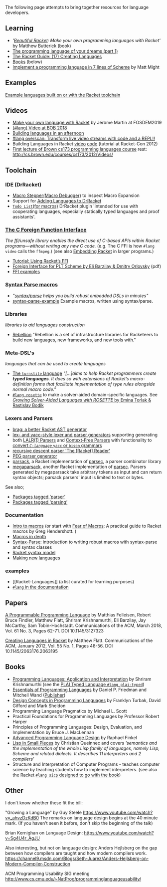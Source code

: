 The following page attempts to bring together resources for language developers.

## Learning 
* _'[Beautiful Racket](https://beautifulracket.com): Make your own programming languages with Racket'_ by Matthew But­t­er­ick (book)
* [The programming language of your dreams (part 1)](http://rilouw.eu/article/the-programming-language-of-your-dreams-part-1)
* [The Racket Guide: (17) Creating Languages](https://docs.racket-lang.org/guide/languages.html)
* [Books](#Books) (below)
* [Implement a programming language in 7 lines of Scheme](http://matt.might.net/articles/implementing-a-programming-language/) by Matt Might

## Examples
[Example languages built on or with the Racket toolchain](https://docs.google.com/spreadsheets/d/1K4IbX0OH8pz1qebG5lIaQynFIFAO2vqBA8EuCClRSSI)

## Videos
* [Make your own language with Racket](https://fosdem.org/2019/schedule/event/makeownlangracket/) by Jérôme Martin at FOSDEM2019
* [(#lang) Video at BOB 2018](https://lang.video/blog/2018/04/17/video-at-bob-2018/)
* [Building languages in an afternoon](https://youtu.be/TfehOLha-18)
* [#lang overscan: Transform live video streams with code and a REPL!!](https://youtu.be/2aOqaE6oByA)
* Building Languages in Racket  [video](https://youtu.be/y1rOWZkALto) [code](http://www.cs.utah.edu/plt/scratchy/)  (tutorial at Racket-Con 2012)
* [First lecture of Brown cs173 programming languages course](https://youtu.be/3N__tvmZrzc?t=2412) rest: <http://cs.brown.edu/courses/cs173/2012/Videos/>

## Toolchain   
### IDE (DrRacket)
  * [Macro Stepper(Macro Debugger)](https://docs.racket-lang.org/macro-debugger/index.html) to inspect Macro Expansion
  * Support for [Adding Languages to DrRacket](https://docs.racket-lang.org/tools/adding-languages.html#%28part._.Adding_.Arbitrary_.Languages_to_.Dr.Racket%29)
  * [`Todo List`(for macros)](https://docs.racket-lang.org/todo-list/index.html) DrRacket plugin 'intended for use with cooperating languages, especially statically typed languages and proof assistants'.
### [The C Foreign Function Interface](https://docs.racket-lang.org/foreign/index.html)  
_The ffi/unsafe library enables the direct use of C-based APIs within Racket programs—without writing any new C code._  (e.g. The C FFI is how `#lang video` calls the `ffmpeg`.) (see also [Embedding Racket](https://docs.racket-lang.org/inside/embedding.html) in larger programs.)
* [Tutorial: Using Racket’s FFI](http://prl.ccs.neu.edu/blog/2016/06/27/tutorial-using-racket-s-ffi/)
* [Foreign Interface for PLT Scheme by Eli Barzilay & Dmitry Orlovsky](https://www2.ccs.neu.edu/racket/pubs/scheme04-bo.pdf) (pdf)
* [FFI examples](https://github.com/dyoo/ffi-tutorial/tree/master/ffi/tutorial/examples)


### [Syntax Parse macros](https://docs.racket-lang.org/syntax/stxparse.html)  
* _"[syntax/parse](https://docs.racket-lang.org/syntax/stxparse.html) helps you build robust embedded DSLs in minutes"_
* [syntax-parse-example](https://github.com/bennn/syntax-parse-example) Example macros, written using syntax/parse.

### Libraries
_libraries to aid languages construction_ 
* [Rebellion](http://docs.racket-lang.org/rebellion@rebellion/index.html) "Rebellion is a set of infrastructure libraries for Racketeers to build new languages, new frameworks, and new tools with."

### Meta-DSL's 
_languages that can be used to create languages_ 
* [The `turnstile` language](https://docs.racket-lang.org/turnstile/) _"[...]aims to help Racket programmers create **typed languages**. It does so with extensions of Racket’s macro-definition forms that facilitate implementation of type rules alongside normal macro code."_ 
* [`#lang rosette`](https://docs.racket-lang.org/rosette-guide/ch_getting-started.html) to make a solver-aided domain-specific languages. See [_Growing Solver-Aided Languages with ROSETTE_ by Emina Torlak & Rastislav Bodik](https://homes.cs.washington.edu/~emina/pubs/rosette.onward13.pdf)

### Lexers and Parsers
  * [brag: a better Racket AST generator](https://docs.racket-lang.org/brag/)
  * [lex- and yacc-style lexer and parser generators](https://docs.racket-lang.org/br-parser-tools/index.html) supporting generating both [LALR(1) Parsers](https://docs.racket-lang.org/br-parser-tools/LALR_1__Parsers.html) and [Context-Free Parsers](https://docs.racket-lang.org/br-parser-tools/Context-Free_Parsers.html) with functionality to [convert _`C-language`_ `yacc` or `bison` grammars](https://docs.racket-lang.org/br-parser-tools/Converting_yacc_or_bison_Grammars.html)
  * [recursive descent parser 'The [Racket] Reader'](https://docs.racket-lang.org/reference/reader.html)
  * [PEG parser generator](https://docs.racket-lang.org/peg/index.html)
  * [parsack](https://docs.racket-lang.org/parsack/index.html), a Racket implementation of [parsec](https://pdfs.semanticscholar.org/11f3/5810d2b2353ad5a1d58b4843dcc1b1e3f84a.pdf), a parser combinator library
  * [megaparsack](https://docs.racket-lang.org/megaparsack/), another Racket implementation of [parsec](https://pdfs.semanticscholar.org/11f3/5810d2b2353ad5a1d58b4843dcc1b1e3f84a.pdf). Parsers generated by megaparsack take arbitrary tokens as input and can return syntax objects; parsack parsers' input is limited to text or bytes.

See also;
  * [Packages tagged ‘parser’](https://pkgd.racket-lang.org/pkgn/search?tags=parser)
  * [Packages tagged ‘parsing’](https://pkgd.racket-lang.org/pkgn/search?tags=parsing)


### Documentation
* [Intro to macros](https://docs.racket-lang.org/guide/macros.html)  (or start with [Fear of Macros](http://www.greghendershott.com/fear-of-macros/): A practical guide to Racket macros by Greg Hendershott.
)  
* [Macros in depth](https://docs.racket-lang.org/reference/Macros.html)  
* [Syntax-Parse](https://docs.racket-lang.org/syntax/stxparse.html): introduction to writing robust macros with syntax-parse and syntax classes
* [Racket syntax model](https://docs.racket-lang.org/reference/syntax-model.html)
* [Making new languages](https://docs.racket-lang.org/guide/hash-languages.html)

### examples

* [[Racket-Languages]] (a list curated for learning purposes)
* [`#lang` in the documentation](http://docs.racket-lang.org/search/index.html?q=H%3A) 
 
## Papers
[A Programmable Programming Language](https://cacm.acm.org/magazines/2018/3/225475-a-programmable-programming-language/fulltext) by Matthias Felleisen, Robert Bruce Findler, Matthew Flatt, Shriram Krishnamurthi, Eli Barzilay, Jay McCarthy, Sam Tobin-Hochstadt. Communications of the ACM, March 2018, Vol. 61 No. 3, Pages 62-71. DOI 10.1145/3127323

[Creating Languages in Racket](https://cacm.acm.org/magazines/2012/1/144809-creating-languages-in-racket/fulltext) by Matthew Flatt. Communications of the ACM, January 2012, Vol. 55 No. 1, Pages 48-56. DOI 10.1145/2063176.2063195

## Books

* [Programming Languages: Application and Interpretation](http://cs.brown.edu/courses/cs173/2012/book/) by Shriram Krishnamurthi (see the [PLAI Typed Language `#lang plai-typed`](https://docs.racket-lang.org/plai-typed/index.html))
* [Essentials of Programming Languages](http://www.eopl3.com) by Daniel P. Friedman and Mitchell Wand ([Publisher](https://mitpress.mit.edu/books/essentials-programming-languages-third-edition))
* [Design Concepts in Programming Languages](https://mitpress.mit.edu/books/design-concepts-programming-languages) by Franklyn Turbak, David Gifford and Mark Sheldon
* Programming Language Pragmatics by Michael L. Scott
* Practical Foundations for Programming Languages by Professor Robert Harper
* Principles of Programming Languages: Design, Evaluation, and Implementation by Bruce J. MacLennan
* [Advanced Programming Language Design](https://www.cs.uky.edu/~raphael/courses/CS655/Advanced_programming_language_design.pdf) by Raphael Finkel
* [Lisp in Small Pieces](https://pages.lip6.fr/Christian.Queinnec/WWW/LiSP.html) by Christian Queinnec and covers _'semantics and the implementation of the whole Lisp family of languages, namely Lisp, Scheme and related dialects. It describes 11 interpreters and 2 compilers'_
* Structure and Interpretation of Computer Programs - teaches computer science by teaching students how to implement interpreters. (see also the Racket [`#lang sicp` designed to go with the book](https://docs.racket-lang.org/sicp-manual/))

## Other

I don't know whether these fit the bill:

"Growing a Language" by Guy Steele
<https://www.youtube.com/watch?v=_ahvzDzKdB0>
The remarks on language design begins at the 40 minute mark.
(If you haven't seen it before, don't skip the beginning of the talk)

Brian Kernighan on Language Design:
<https://www.youtube.com/watch?v=Sg4U4r_AgJU>

Also interesting, but not on language design:
Anders Hejlsberg on the gap between how compilers are taught and how modern compilers work.
<https://channel9.msdn.com/Blogs/Seth-Juarez/Anders-Hejlsberg-on-Modern-Compiler-Construction>

ACM Programming Usability SIG meeting
<http://www.cs.cmu.edu/~NatProg/programminglanguageusability/>
